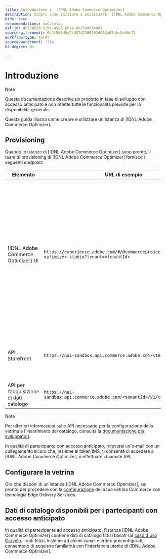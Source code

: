 ```yaml
---
title: Introduzione a  [!DNL Adobe Commerce Optimizer]
description: Scopri come iniziare a utilizzare  [!DNL Adobe Commerce Optimizer].
hide: true
recommendations: noCatalog
exl-id: de57d93d-e156-45c1-86aa-de29a8c34bd2
source-git-commit: 9c3f5d1d5e7fd57d2306502d654a854bc5c66c71
workflow-type: tm+mt
source-wordcount: '234'
ht-degree: 0%

---
```


# Introduzione

>[!NOTE]
>
>Questa documentazione descrive un prodotto in fase di sviluppo con accesso anticipato e non riflette tutte le funzionalità previste per la disponibilità generale.

Questa guida illustra come creare e utilizzare un&#39;istanza di [!DNL Adobe Commerce Optimizer].

<!--Click the tabs below to see high-level workflow overviews for the following user types:

- Administrators
- Merchants
- Developers

>[!BEGINTABS]

>[!TAB Administrator and merchant workflow]

This diagram provides a high-level overview of how administrators and merchants access and manage [!DNL Adobe Commerce Optimizer] instances. See the [Adobe Admin Console Guide](https://helpx.adobe.com/enterprise/admin-guide.html) for more information about administrator workflows.

NEED DIAGRAM

>[!TAB Developer workflow]

This diagram provides a high-level overview of how developers create integrations for [!DNL Adobe Commerce Optimizer] using App Builder. See the [API documentation](https://developer.adobe.com/commerce/webapi/rest/) for more information.

NEED DIAGRAM

>[!ENDTABS]
-->

## Provisioning

Quando le istanze di [!DNL Adobe Commerce Optimizer] sono pronte, il team di provisioning di [!DNL Adobe Commerce Optimizer] fornisce i seguenti endpoint:

| Elemento | URL di esempio | Finalità |
|---|---|---|
| [!DNL Adobe Commerce Optimizer] UI | `https://experience.adobe.com/#/@commerceprojectbeacon/commerce-optimizer-studio?tenant=<tenantId>` | Accedi all&#39;interfaccia utente di Commerce Optimizer per la gestione del catalogo in:<br>1. Regole di merchandising (individuazione prodotto, consigli prodotto).<br>2. Gestione del catalogo (creazione di canali e criteri).<br>3. Approfondimenti dati (visualizza lo stato di inserimento dei dati nel catalogo). |
| API Storefront | `https://na1-sandbox.api.commerce.adobe.com/<tenantId>/graphql` | Accedi alle API necessarie per configurare la vetrina Commerce con tecnologia Edge Delivery Services. |
| API per l’acquisizione di dati catalogo | `https://na1-sandbox.api.commerce.adobe.com/<tenantId>/v1/catalog/<entity>` | Accedi alle API necessarie per acquisire i dati del catalogo. |

>[!NOTE]
>
>Per ulteriori informazioni sulle API necessarie per la configurazione della vetrina e l&#39;inserimento del catalogo, consulta la [documentazione per sviluppatori](https://developer-stage.adobe.com/commerce/services/composable-catalog/).

In qualità di partecipante con accesso anticipato, riceverai un&#39;e-mail con un collegamento sicuro che, insieme al token IMS, ti consente di accedere a [!DNL Adobe Commerce Optimizer] o effettuare chiamate API.

## Configurare la vetrina

Ora che disponi di un&#39;istanza [!DNL Adobe Commerce Optimizer], sei pronto per procedere con la [configurazione](./storefront.md) della tua vetrina Commerce con tecnologia Edge Delivery Services.

## Dati di catalogo disponibili per i partecipanti con accesso anticipato

In qualità di partecipante ad accesso anticipato, l&#39;istanza [!DNL Adobe Commerce Optimizer] contiene dati di catalogo fittizi basati sul [caso d&#39;uso Carvelo](./use-case/admin-use-case.md). I dati fittizi, insieme ad alcuni canali e criteri preconfigurati, consentono di acquisire familiarità con l&#39;interfaccia utente di [!DNL Adobe Commerce Optimizer].

<!--Ingest catalog data

By default, [!DNL Adobe Commerce Optimizer] instances do not include any product data.

See the [Ingestion API](https://developer-stage.adobe.com/commerce/services/composable-catalog/data-ingestion/using-the-api/) documentation to learn how you can import your catalog data into [!DNL Adobe Commerce Optimizer].

The catalog data that you ingest is visible in the [data insights](./insights-overview.md) page. Additionally, you can use the [Catalog](./catalog-overview.md) page to define the channels and policies.-->
